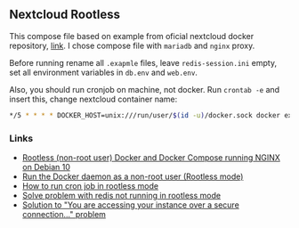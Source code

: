 ## Nextcloud Rootless

This compose file based on example from oficial nextcloud docker repository, [link](https://github.com/nextcloud/docker/tree/master/.examples/docker-compose/with-nginx-proxy/mariadb/fpm). I chose compose file with `mariadb` and `nginx` proxy.

Before running rename all `.exapmle` files, leave `redis-session.ini` empty, set all environment variables in `db.env` and `web.env`.

Also, you should run cronjob on machine, not docker. Run `crontab -e` and insert this, change nextcloud container name:
```bash
*/5 * * * * DOCKER_HOST=unix:///run/user/$(id -u)/docker.sock docker exec -u www-data:www-data NEXTCLOUD_CONTAINER_NAME php ./cron.php 
```

### Links
- [Rootless (non-root user) Docker and Docker Compose running NGINX on Debian 10](https://blog.leandrotoledo.org/rootless-docker-and-docker-compose-running-nginx-on-debian-10/)
- [Run the Docker daemon as a non-root user (Rootless mode)](https://docs.docker.com/engine/security/rootless/)
- [How to run cron job in rootless mode](https://github.com/nextcloud/docker/issues/458#issuecomment-986224253)
- [Solve problem with redis not running in rootless mode](https://github.com/nextcloud/docker/issues/763#issuecomment-1007447212)
- [Solution to "You are accessing your instance over a secure connection..." problem](https://github.com/nextcloud/docker/issues/1672#issuecomment-1013956922)
